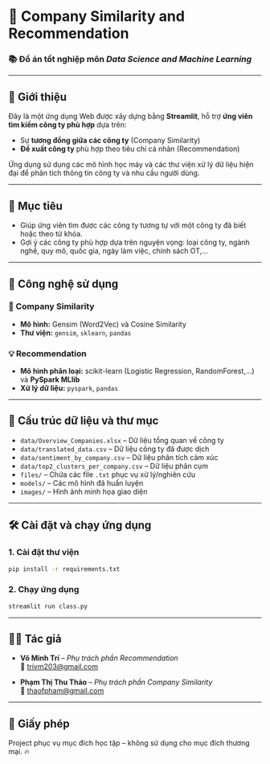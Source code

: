# 🎯 Company Similarity and Recommendation  
### 📚 Đồ án tốt nghiệp môn *Data Science and Machine Learning*

---

## 📝 Giới thiệu

Đây là một ứng dụng Web được xây dựng bằng **Streamlit**, hỗ trợ **ứng viên tìm kiếm công ty phù hợp** dựa trên:

- Sự **tương đồng giữa các công ty** (Company Similarity)
- **Đề xuất công ty** phù hợp theo tiêu chí cá nhân (Recommendation)

Ứng dụng sử dụng các mô hình học máy và các thư viện xử lý dữ liệu hiện đại để phân tích thông tin công ty và nhu cầu người dùng.

---

## 🎯 Mục tiêu

- Giúp ứng viên tìm được các công ty tương tự với một công ty đã biết hoặc theo từ khóa.
- Gợi ý các công ty phù hợp dựa trên nguyện vọng: loại công ty, ngành nghề, quy mô, quốc gia, ngày làm việc, chính sách OT,...

---

## 🚀 Công nghệ sử dụng

### 🔎 Company Similarity
- **Mô hình:** Gensim (Word2Vec) và Cosine Similarity  
- **Thư viện:** `gensim`, `sklearn`, `pandas`

### 💡 Recommendation
- **Mô hình phân loại:** scikit-learn (Logistic Regression, RandomForest,...) và **PySpark MLlib**  
- **Xử lý dữ liệu:** `pyspark`, `pandas`

---

## 📁 Cấu trúc dữ liệu và thư mục

- `data/Overview_Companies.xlsx` – Dữ liệu tổng quan về công ty  
- `data/translated_data.csv` – Dữ liệu công ty đã được dịch  
- `data/sentiment_by_company.csv` – Dữ liệu phân tích cảm xúc  
- `data/top2_clusters_per_company.csv` – Dữ liệu phân cụm  
- `files/` – Chứa các file `.txt` phục vụ xử lý/nghiên cứu  
- `models/` – Các mô hình đã huấn luyện  
- `images/` – Hình ảnh minh họa giao diện

---

## 🛠 Cài đặt và chạy ứng dụng

### 1. Cài đặt thư viện
```bash
pip install -r requirements.txt
```

### 2. Chạy ứng dụng
```bash
streamlit run class.py
```


---

## 👨‍💻 Tác giả

- **Võ Minh Trí** – *Phụ trách phần Recommendation*  
  📧 trivm203@gmail.com  

- **Phạm Thị Thu Thảo** – *Phụ trách phần Company Similarity*  
  📧 thaofpham@gmail.com

---

## 📄 Giấy phép

Project phục vụ mục đích học tập – không sử dụng cho mục đích thương mại.
🔥